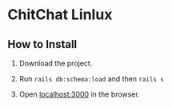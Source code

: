 # ChitChat Linlux

## How to Install
1. Download the project.

2. Run `rails db:schema:load` and then `rails s`

3. Open [localhost:3000](localhost:3000) in the browser.
